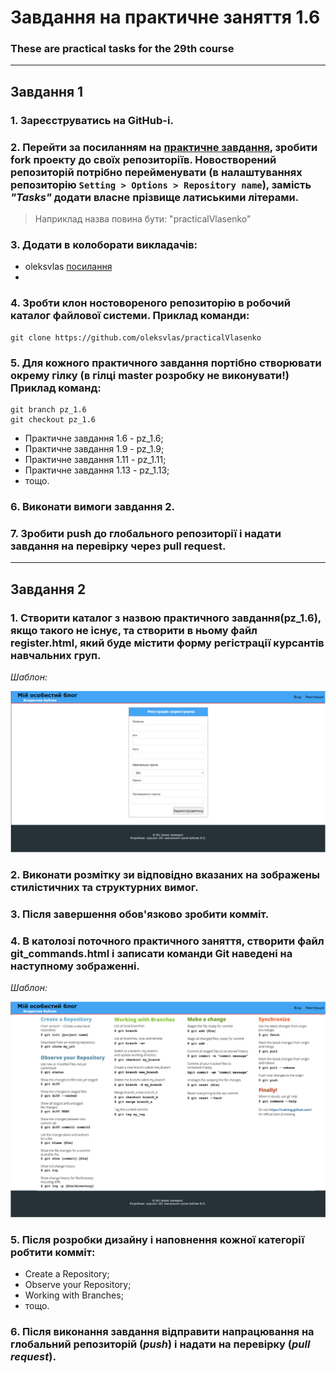 # Завдання на практичне заняття 1.6

### These are practical tasks for the 29th course

---

## **Завдання 1**

### 1. Зареєструватись на GitHub-і.

### 2. Перейти за посиланням на [практичне завдання](https://github.com/oleksvlas/practicalTasks), зробити fork проекту до своїх репозиторіїв. Новостворений репозиторій потрібно перейменувати (в налаштуваннях репозиторію `Setting > Options > Repository name`), замість _"Tasks"_ додати власне прізвище латиськими літерами.

> Наприклад назва повина бути: "practicalVlasenko"

### 3. Додати в колоборати викладачів:

- oleksvlas [посилання](https://github.com/oleksvlas)
-

### 4. Зробти клон ностовореного репозиторію в робочий каталог файлової системи. Приклад команди:

```
git clone https://github.com/oleksvlas/practicalVlasenko
```

### 5. Для кожного практичного завдання портібно створювати окрему гілку (в гілці master розробку не виконувати!) Приклад команд:

```
git branch pz_1.6
git checkout pz_1.6
```

- Практичне завдання 1.6 - pz_1.6;
- Практичне завдання 1.9 - pz_1.9;
- Практичне завдання 1.11 - pz_1.11;
- Практичне завдання 1.13 - pz_1.13;
- тощо.

### 6. Виконати вимоги завдання 2.

### 7. Зробити push до глобального репозиторії і надати завдання на перевірку через pull request.

---

## **Завдання 2**

### 1. Створити каталог з назвою практичного завдання(pz_1.6), якщо такого не існує, та створити в ньому файл register.html, який буде містити форму регістрації курсантів навчальних груп.

_Шаблон:_

![Image](./img/pz_1.6_1.png)

### 2. Виконати розмітку зи відповідно вказаних на зображены стилістичних та структурних вимог.

### 3. Після завершення обов'язково зробити комміт.

### 4. В католозі поточного практичного заняття, створити файл git_commands.html і записати команди Git наведені на наступному зображенні.

_Шаблон:_

![Image](./img/pz_1.6_2.png)

### 5. Після розробки дизайну і наповнення кожної категорії робтити комміт:

- Create a Repository;
- Observe your Repository;
- Working with Branches;
- тощо.

### 6. Після виконання завдання відправити напрацювання на глобальний репозиторій (_push_) і надати на перевірку (_pull request_).
